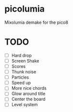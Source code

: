 # picolumia
Mixolumia demake for the pico8

# TODO
- [ ] Hard drop
- [ ] Screen Shake
- [ ] Scores
- [ ] Thunk noise
- [ ] Particles
- [ ] Speed up
- [ ] More nice chords
- [ ] Glow around title
- [ ] Center the board
- [ ] Level system